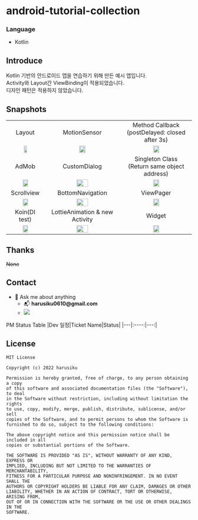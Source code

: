 # android-tutorial-collection

### Language
- Kotlin

## Introduce

Kotlin 기반의 안드로이드 앱을 연습하기 위해 만든 예시 앱입니다.</br>
Activity와 Layout간 ViewBinding이 적용되었습니다.</br>
디자인 패턴은 적용하지 않았습니다.</br>


## Snapshots

||||
| :-: | :-: | :-: |
| Layout | MotionSensor | Method Callback<br/>(postDelayed: closed after 3s) |
| <img src="https://user-images.githubusercontent.com/90737528/159474008-7b8f069b-816c-4c5e-995a-3fc1af847288.gif"  width="30%"/> | <img src="https://user-images.githubusercontent.com/90737528/159474017-d486bb04-0c17-47b5-919b-37808a5fb569.gif"  width="30%"/> | <img src="https://user-images.githubusercontent.com/90737528/159474023-25c2f6c5-6b95-4240-872a-be85edc08814.gif"  width="30%"/> |
| AdMob | CustomDialog | Singleton Class</br>(Return same object address) |
| <img src="https://user-images.githubusercontent.com/90737528/159474025-4e2a39e0-a3f6-41c1-9569-ccb752178352.gif"  width="40%"/>| <img src="https://user-images.githubusercontent.com/90737528/159474027-ae4a8e3f-0a1b-4e27-bb78-76aedb5ac10e.gif"  width="40%"/> | <img src="https://user-images.githubusercontent.com/90737528/159474030-23eba5d0-4bc9-4e69-97af-29e48c06a197.gif"  width="30%"/> |
| Scrollview | BottomNavigation | ViewPager |
| <img src="https://user-images.githubusercontent.com/90737528/159474034-96ac38f8-126f-4d75-833e-56b2fdc9bd35.gif"  width="40%"/>| <img src="https://user-images.githubusercontent.com/90737528/159474037-2537a431-b104-48f9-a5cc-8717792138f0.gif"  width="40%"/> | <img src="https://user-images.githubusercontent.com/90737528/159474039-48657267-0699-4cf7-a4ce-3cc8a9bf468d.gif"  width="30%"/> |
| Koin(DI test) | LottieAnimation & new Activity | Widget |
| <img src="https://user-images.githubusercontent.com/90737528/159474041-ffadf07f-4b68-4067-bcb5-444d356c0f60.gif"  width="40%"/>| <img src="https://user-images.githubusercontent.com/90737528/159474044-b413a65c-db0d-4042-95f9-f3ad20beb696.gif"  width="40%"/> | <img src="https://user-images.githubusercontent.com/90737528/159475098-f4db8e37-0bef-4407-8a6d-d0ae96dc1235.gif"  width="30%"/> |

## Thanks
~~None~~

## Contact
<div>
  <ul>
    <li>💬 Ask me about anything</br>
    <ul>
      <li>📬 <strong>harusiku0610@gmail.com</strong></li>
      <li><a href="mailto:harusiku0610@gmail.com" target="_blank"><img style="margin-right: 200px;" src="https://img.shields.io/badge/Gmail-EA4335?style=flat-square&logo=Gmail&logoColor=FFFFFF"/></a></li>
    </ul>
    </li>
  </ul>
</div>

PM Status Table
|Dev 일정|Ticket Name|Status|
|---|:----:|---:|

## License
```
MIT License

Copyright (c) 2022 harusiku

Permission is hereby granted, free of charge, to any person obtaining a copy
of this software and associated documentation files (the "Software"), to deal
in the Software without restriction, including without limitation the rights
to use, copy, modify, merge, publish, distribute, sublicense, and/or sell
copies of the Software, and to permit persons to whom the Software is
furnished to do so, subject to the following conditions:

The above copyright notice and this permission notice shall be included in all
copies or substantial portions of the Software.

THE SOFTWARE IS PROVIDED "AS IS", WITHOUT WARRANTY OF ANY KIND, EXPRESS OR
IMPLIED, INCLUDING BUT NOT LIMITED TO THE WARRANTIES OF MERCHANTABILITY,
FITNESS FOR A PARTICULAR PURPOSE AND NONINFRINGEMENT. IN NO EVENT SHALL THE
AUTHORS OR COPYRIGHT HOLDERS BE LIABLE FOR ANY CLAIM, DAMAGES OR OTHER
LIABILITY, WHETHER IN AN ACTION OF CONTRACT, TORT OR OTHERWISE, ARISING FROM,
OUT OF OR IN CONNECTION WITH THE SOFTWARE OR THE USE OR OTHER DEALINGS IN THE
SOFTWARE.
```


